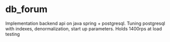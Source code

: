 # db_forum
Implementation backend api on java spring + postgresql. Tuning postgresql with indexes, denormalization, start up parameters. 
Holds 1400rps at load testing
